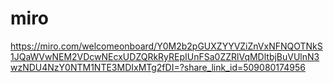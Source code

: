 # miro
<https://miro.com/welcomeonboard/Y0M2b2pGUXZYYVZiZnVxNFNQOTNkS1JQaWVwNEM2VDcwNEcxUDZQRkRyREpIUnFSa0ZZRlVqMDltbjBuVUlnN3wzNDU4NzY0NTM1NTE3MDIxMTg2fDI=?share_link_id=509080174956>
